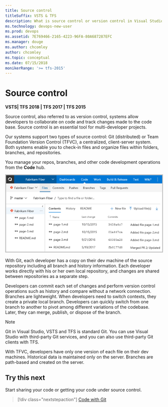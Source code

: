 ```yaml
---
title: Source control 
titleSuffix: VSTS & TFS 
description: What is source control or version control in Visual Studio Team Services & Team Foundation Server  
ms.technology: devops-new-user 
ms.prod: devops
ms.assetid: 7E769466-2165-4223-96FA-80A687287EFC
ms.manager: douge
ms.author: chcomley
author: chcomley
ms.topic: conceptual
ms.date: 07/15/2018
monikerRange: '>= tfs-2015'
---
```


# Source control

**VSTS| TFS 2018 | TFS 2017 | TFS 2015**

Source control, also referred to as version control, systems allow developers to collaborate on code and track changes made to the code base. Source control is an essential tool for multi-developer projects.

Our systems support two types of source control: Git (distributed) or Team Foundation Version Control (TFVC), a centralized, client-server system. Both systems enable you to check-in files and organize files within folders, branches, and repositories.

You manage your repos, branches, and other code development operations from the **Code** hub.

<img src="_img/services/code-git-hub.png" alt="Code hub, Git, files page" style="border: 2px solid #C3C3C3;" />

With Git, each developer has a copy on their dev machine of the source repository including all branch and history information. Each developer works directly with his or her own local repository, and changes are shared between repositories as a separate step.

Developers can commit each set of changes and perform version control operations such as history and compare without a network connection. Branches are lightweight. When developers need to switch contexts, they create a private local branch. Developers can quickly switch from one branch to another to pivot among different variations of the codebase. Later, they can merge, publish, or dispose of the branch.

>[!NOTE]
>Git in Visual Studio, VSTS and TFS is standard Git. You can use Visual Studio with third-party Git services, and you can also use third-party Git clients with TFS.

With TFVC, developers have only one version of each file on their dev machines. Historical data is maintained only on the server. Branches are path-based and created on the server. 


## Try this next

Start sharing your code or getting your code under source control.

> [!div class="nextstepaction"]
> [Code with Git](code-with-git.md)
